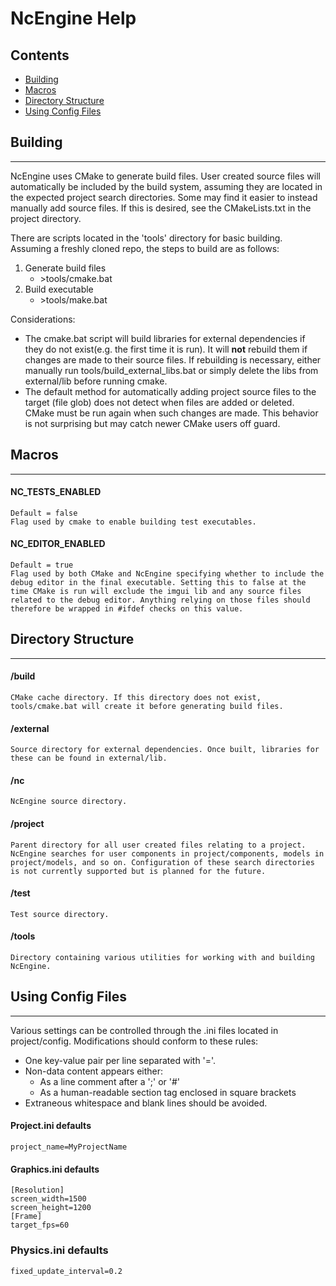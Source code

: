 NcEngine Help
=============

## Contents
* [Building](#building)
* [Macros](#macros)
* [Directory Structure](#directory-structure)
* [Using Config Files](#using-config-files)

## Building
---------------------------------
NcEngine uses CMake to generate build files. User created source files will automatically be included by the build system, assuming they are located in the expected project search directories. Some may find it easier to instead manually add source files. If this is desired, see the CMakeLists.txt in the project directory.

There are scripts located in the 'tools' directory for basic building. Assuming a freshly cloned repo, the steps to build are as follows:
1. Generate build files
    * \>tools/cmake.bat
2. Build executable
    * \>tools/make.bat

Considerations:
* The cmake.bat script will build libraries for external dependencies if they do not exist(e.g. the first time it is run). It will **not** rebuild them if changes are made to their source files. If rebuilding is necessary, either manually run tools/build_external_libs.bat or simply delete the libs from external/lib before running cmake.
* The default method for automatically adding project source files to the target (file glob) does not detect when files are added or deleted. CMake must be run again when such changes are made. This behavior is not surprising but may catch newer CMake users off guard.

## Macros
---------
#### NC_TESTS_ENABLED
    Default = false
    Flag used by cmake to enable building test executables.

#### NC_EDITOR_ENABLED
    Default = true
    Flag used by both CMake and NcEngine specifying whether to include the debug editor in the final executable. Setting this to false at the time CMake is run will exclude the imgui lib and any source files related to the debug editor. Anything relying on those files should therefore be wrapped in #ifdef checks on this value.

## Directory Structure
----------------------
#### /build
    CMake cache directory. If this directory does not exist, tools/cmake.bat will create it before generating build files.

#### /external
    Source directory for external dependencies. Once built, libraries for these can be found in external/lib.

#### /nc
    NcEngine source directory.

#### /project
    Parent directory for all user created files relating to a project. NcEngine searches for user components in project/components, models in project/models, and so on. Configuration of these search directories is not currently supported but is planned for the future.

#### /test
    Test source directory.

#### /tools
    Directory containing various utilities for working with and building NcEngine.

## Using Config Files
---------------------
Various settings can be controlled through the .ini files located in project/config. Modifications should conform to these rules:
* One key-value pair per line separated with '='.
* Non-data content appears either:
    * As a line comment after a ';' or '#'
    * As a human-readable section tag enclosed in square brackets
* Extraneous whitespace and blank lines should be avoided.

#### Project.ini defaults
    project_name=MyProjectName

#### Graphics.ini defaults
    [Resolution]
    screen_width=1500
    screen_height=1200
    [Frame]
    target_fps=60
    
### Physics.ini defaults
    fixed_update_interval=0.2